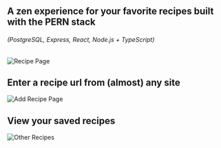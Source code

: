 ## A zen experience for your favorite recipes built with the PERN stack 
###### (PostgreSQL, Express, React, Node.js + TypeScript)

![Recipe Page](https://user-images.githubusercontent.com/10891311/105613727-77b6a900-5d92-11eb-8d77-cc1bc3a39485.png)

## Enter a recipe url from (almost) any site

![Add Recipe Page](https://user-images.githubusercontent.com/10891311/105613725-74bbb880-5d92-11eb-8f0b-a68a597386dc.png)

## View your saved recipes

![Other Recipes](https://user-images.githubusercontent.com/10891311/105613726-76857c00-5d92-11eb-8f0f-d4009c4f9167.png)

